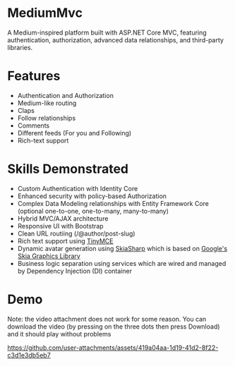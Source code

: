 # MediumMvc
A Medium-inspired platform built with ASP.NET Core MVC, featuring authentication, authorization, advanced data relationships, and third-party libraries.

# Features
- Authentication and Authorization
- Medium-like routing
- Claps
- Follow relationships
- Comments
- Different feeds (For you and Following)
- Rich-text support

# Skills Demonstrated
- Custom Authentication with Identity Core
- Enhanced security with policy-based Authorization
- Complex Data Modeling relationships with Entity Framework Core (optional one-to-one, one-to-many, many-to-many)
- Hybrid MVC/AJAX architecture
- Responsive UI with Bootstrap
- Clean URL routiing (/@author/post-slug)
- Rich text support using [TinyMCE](https://www.tiny.cloud/)
- Dynamic avatar generation using [SkiaSharp](https://github.com/mono/SkiaSharp) which is based on [Google's Skia Graphics Library](https://skia.org/)
- Business logic separation using services which are wired and managed by Dependency Injection (DI) container

# Demo
Note: the video attachment does not work for some reason. You can download the video (by pressing on the three dots then press Download) and it should play without problems


https://github.com/user-attachments/assets/419a04aa-1d19-41d2-8f22-c3d1e3db5eb7

